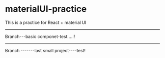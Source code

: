 # materialUI-practice

This is a practice for React + material UI


-------------------------------
Branch---basic componet-test.....!


----------
Branch -------last small project----test!